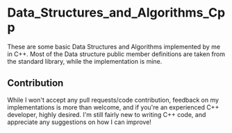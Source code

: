 # Data_Structures_and_Algorithms_Cpp
These are some basic Data Structures and Algorithms implemented by me in C++.
Most of the Data structure public member definitions are taken from the standard library, while the implementation is mine.
## Contribution
While I won't accept any pull requests/code contribution, feedback on my implementations is more than welcome, and if you're an experienced C++ developer, highly desired. I'm still fairly new to writing C++ code, and appreciate any suggestions on how I can improve!
